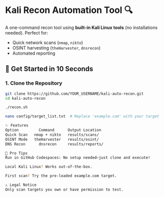 # Kali Recon Automation Tool 🔍

A one-command recon tool using **built-in Kali Linux tools** (no installations needed). Perfect for:
- Quick network scans (`nmap`, `nikto`)
- OSINT harvesting (`theHarvester`, `dnsrecon`)
- Automated reporting

## 🚀 Get Started in 10 Seconds

### 1. Clone the Repository
```bash
git clone https://github.com/YOUR_USERNAME/kali-auto-recon.git
cd kali-auto-recon

./recon.sh

nano config/target_list.txt  # Replace 'example.com' with your target

✨ Features
Option	       Command	    Output Location
Quick Scan	 nmap + nikto	results/scans/
OSINT Mode	 theHarvester	results/osint/
DNS Recon	   dnsrecon	    results/reports/

🌟 Pro Tips
Run in GitHub Codespaces: No setup needed—just clone and execute!

Local Kali Linux? Works out-of-the-box.

First scan? Try the pre-loaded example.com target.

⚠️ Legal Notice
Only scan targets you own or have permission to test.



